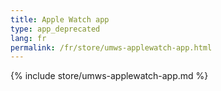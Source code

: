 ```yaml
---
title: Apple Watch app
type: app_deprecated
lang: fr
permalink: /fr/store/umws-applewatch-app.html
---
```


{% include store/umws-applewatch-app.md %}
